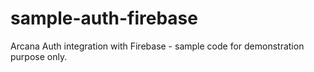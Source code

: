 # sample-auth-firebase
Arcana Auth integration with Firebase - sample code for demonstration purpose only.
